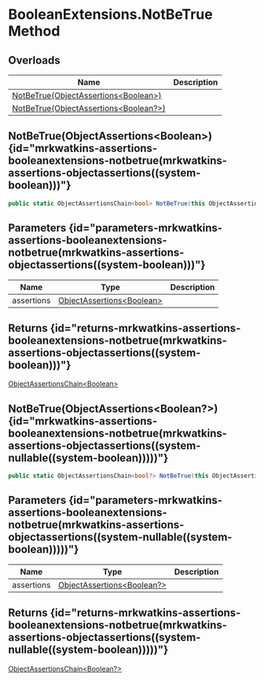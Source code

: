 # BooleanExtensions.NotBeTrue Method
## Overloads

| Name | Description |
| ---- | ----------- |
| [NotBeTrue(ObjectAssertions&lt;Boolean&gt;)](MrKWatkins.Assertions.BooleanExtensions.NotBeTrue.md#mrkwatkins-assertions-booleanextensions-notbetrue(mrkwatkins-assertions-objectassertions((system-boolean)))) |  |
| [NotBeTrue(ObjectAssertions&lt;Boolean?&gt;)](MrKWatkins.Assertions.BooleanExtensions.NotBeTrue.md#mrkwatkins-assertions-booleanextensions-notbetrue(mrkwatkins-assertions-objectassertions((system-nullable((system-boolean)))))) |  |

## NotBeTrue(ObjectAssertions&lt;Boolean&gt;) {id="mrkwatkins-assertions-booleanextensions-notbetrue(mrkwatkins-assertions-objectassertions((system-boolean)))"}

```c#
public static ObjectAssertionsChain<bool> NotBeTrue(this ObjectAssertions<bool> assertions);
```

## Parameters {id="parameters-mrkwatkins-assertions-booleanextensions-notbetrue(mrkwatkins-assertions-objectassertions((system-boolean)))"}

| Name | Type | Description |
| ---- | ---- | ----------- |
| assertions | [ObjectAssertions&lt;Boolean&gt;](MrKWatkins.Assertions.ObjectAssertions-1.md) |  |

## Returns {id="returns-mrkwatkins-assertions-booleanextensions-notbetrue(mrkwatkins-assertions-objectassertions((system-boolean)))"}

[ObjectAssertionsChain&lt;Boolean&gt;](MrKWatkins.Assertions.ObjectAssertionsChain-1.md)
## NotBeTrue(ObjectAssertions&lt;Boolean?&gt;) {id="mrkwatkins-assertions-booleanextensions-notbetrue(mrkwatkins-assertions-objectassertions((system-nullable((system-boolean)))))"}

```c#
public static ObjectAssertionsChain<bool?> NotBeTrue(this ObjectAssertions<bool?> assertions);
```

## Parameters {id="parameters-mrkwatkins-assertions-booleanextensions-notbetrue(mrkwatkins-assertions-objectassertions((system-nullable((system-boolean)))))"}

| Name | Type | Description |
| ---- | ---- | ----------- |
| assertions | [ObjectAssertions&lt;Boolean?&gt;](MrKWatkins.Assertions.ObjectAssertions-1.md) |  |

## Returns {id="returns-mrkwatkins-assertions-booleanextensions-notbetrue(mrkwatkins-assertions-objectassertions((system-nullable((system-boolean)))))"}

[ObjectAssertionsChain&lt;Boolean?&gt;](MrKWatkins.Assertions.ObjectAssertionsChain-1.md)

